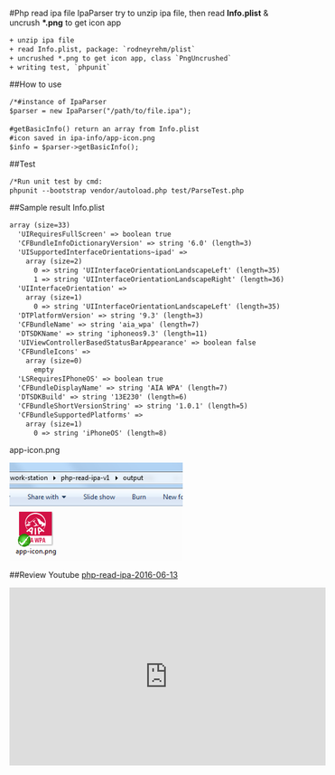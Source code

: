#Php read ipa file
IpaParser try to unzip ipa file, then read __Info.plist__ & uncrush __*.png__ to get icon app

    + unzip ipa file
    + read Info.plist, package: `rodneyrehm/plist`
    + uncrushed *.png to get icon app, class `PngUncrushed`
    + writing test, `phpunit`
    
##How to use

    /*#instance of IpaParser
    $parser = new IpaParser("/path/to/file.ipa");
    
    #getBasicInfo() return an array from Info.plist
    #icon saved in ipa-info/app-icon.png
    $info = $parser->getBasicInfo();

##Test
  
    /*Run unit test by cmd:
    phpunit --bootstrap vendor/autoload.php test/ParseTest.php
    
##Sample result
Info.plist

    array (size=33)
      'UIRequiresFullScreen' => boolean true
      'CFBundleInfoDictionaryVersion' => string '6.0' (length=3)
      'UISupportedInterfaceOrientations~ipad' => 
        array (size=2)
          0 => string 'UIInterfaceOrientationLandscapeLeft' (length=35)
          1 => string 'UIInterfaceOrientationLandscapeRight' (length=36)
      'UIInterfaceOrientation' => 
        array (size=1)
          0 => string 'UIInterfaceOrientationLandscapeLeft' (length=35)
      'DTPlatformVersion' => string '9.3' (length=3)
      'CFBundleName' => string 'aia_wpa' (length=7)
      'DTSDKName' => string 'iphoneos9.3' (length=11)
      'UIViewControllerBasedStatusBarAppearance' => boolean false
      'CFBundleIcons' => 
        array (size=0)
          empty
      'LSRequiresIPhoneOS' => boolean true
      'CFBundleDisplayName' => string 'AIA WPA' (length=7)
      'DTSDKBuild' => string '13E230' (length=6)
      'CFBundleShortVersionString' => string '1.0.1' (length=5)
      'CFBundleSupportedPlatforms' => 
        array (size=1)
          0 => string 'iPhoneOS' (length=8)
app-icon.png

![app-icon](https://raw.githubusercontent.com/hoanganh25991/hoanganh25991.github.io/master/images/app-icon-2016-06-13_105958.png)

##Review Youtube
[php-read-ipa-2016-06-13](https://www.youtube.com/watch?v=20c_61B_hPc)

<iframe width="560" height="315" src="https://www.youtube.com/embed/20c_61B_hPc" frameborder="0" allowfullscreen></iframe>
